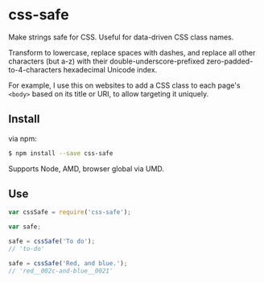 # css-safe

Make strings safe for CSS. Useful for data-driven CSS class names.

Transform to lowercase, replace spaces with dashes, and replace all other characters (but a-z) with their double-underscore-prefixed zero-padded-to-4-characters hexadecimal Unicode index.

For example, I use this on websites to add a CSS class to each page's `<body>` based on its title or URI, to allow targeting it uniquely.

## Install

via npm:

```sh
$ npm install --save css-safe
```

Supports Node, AMD, browser global via UMD.

## Use

```js
var cssSafe = require('css-safe');

var safe;

safe = cssSafe('To do');
// 'to-do'

safe = cssSafe('Red, and blue.');
// 'red__002c-and-blue__0021'
```

